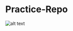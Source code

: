 # Practice-Repo

![alt text]([http://url/to/img.png](https://raw.githubusercontent.com/sarahmayarchibald/Practice-Projects/main/tribute-page-RL/img/in_the_car-1963.avif)https://raw.githubusercontent.com/sarahmayarchibald/Practice-Projects/main/tribute-page-RL/img/in_the_car-1963.avif?raw=true)
